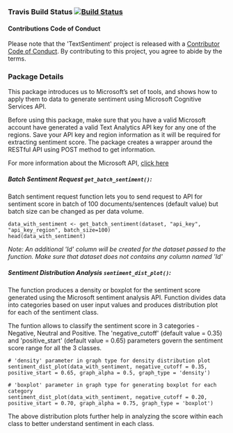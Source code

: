 ### Travis Build Status [![Build Status](https://travis-ci.org/Ritayu09/Microsoft-API-Package.svg?branch=master)](https://travis-ci.org/Ritayu09/Microsoft-API-Package)

#### Contributions Code of Conduct

Please note that the 'TextSentiment' project is released with a
[Contributor Code of Conduct](CODE_OF_CONDUCT.md).
By contributing to this project, you agree to abide by the terms.

### Package Details

This package introduces us to Microsoft’s set of tools, and shows how to apply them to data to generate sentiment using Microsoft Cognitive Services API.  

Before using this package, make sure that you have a valid Microsoft account have generated a valid Text Analytics API key for any one of the regions. Save your API key and region information as it will be required for extracting sentiment score. The package creates a wrapper around the RESTful API using POST method to get information.    

For more information about the Microsoft API, [click here](https://docs.microsoft.com/en-us/azure/cognitive-services/text-analytics/overview)

##### Batch Sentiment Request `get_batch_sentiment()`:

Batch sentiment request function lets you to send request to API for sentiment score in batch of 100 documents/sentences (default value) but batch size can be changed as per data volume.

```{r}
data_with_sentiment <- get_batch_sentiment(dataset, "api_key", "api_key_region", batch_size=100)
head(data_with_sentiment)
```
*Note: An additional 'Id' column will be created for the dataset passed to the function. Make sure that dataset does not contains any column named 'Id'*

##### Sentiment Distribution Analysis `sentiment_dist_plot()`:

The function produces a density or boxplot for the sentiment score generated using the Microsoft sentiment analysis API. Function divides data into categories based on user input values and produces distribution plot for each of the sentiment class.  

The funtion allows to classify the sentiment score in 3 categories - Negative, Neutral and Positive. The 'negative_cutoff' (default value = 0.35) and 'positive_start' (default value = 0.65) parameters govern the sentiment score range for all the 3 classes.  

```{r}
# 'density' parameter in graph type for density distribution plot
sentiment_dist_plot(data_with_sentiment, negative_cutoff = 0.35, positive_start = 0.65, graph_alpha = 0.5, graph_type = 'density')

# 'boxplot' parameter in graph type for generating boxplot for each category
sentiment_dist_plot(data_with_sentiment, negative_cutoff = 0.20, positive_start = 0.70, graph_alpha = 0.75, graph_type = 'boxplot')
```

The above distribution plots further help in analyzing the score within each class to better understand sentiment in each class.  
